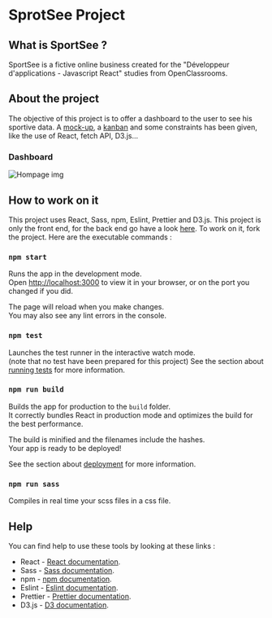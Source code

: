 # SprotSee Project

## What is SportSee ?

SportSee is a fictive online business created for the "Développeur d'applications - Javascript React" studies from OpenClassrooms.

## About the project

The objective of this project is to offer a dashboard to the user to see his sportive data. A [mock-up](https://www.figma.com/design/BMomGVZqLZb811mDMShpLu/UI-design-Sportify-FR?node-id=0-1&t=1dfLM3YkMAdmZkdz-0), a [kanban](https://openclassrooms.notion.site/Tableau-de-bord-SportSee-6686aa4b5f44417881a4884c9af5669e) and some constraints has been given, like the use of React, fetch API, D3.js...

### Dashboard

![Hompage img](public/readme-img/Homepage.png)

## How to work on it

This project uses React, Sass, npm, Eslint, Prettier and D3.js.
This project is only the front end, for the back end go have a look [here](https://github.com/OpenClassrooms-Student-Center/P9-front-end-dashboard).
To work on it, fork the project.
Here are the executable commands :

### `npm start`

Runs the app in the development mode.\
Open [http://localhost:3000](http://localhost:3000) to view it in your browser, or on the port you changed if you did.

The page will reload when you make changes.\
You may also see any lint errors in the console.

### `npm test`

Launches the test runner in the interactive watch mode.\
(note that no test have been prepared for this project)
See the section about [running tests](https://facebook.github.io/create-react-app/docs/running-tests) for more information.

### `npm run build`

Builds the app for production to the `build` folder.\
It correctly bundles React in production mode and optimizes the build for the best performance.

The build is minified and the filenames include the hashes.\
Your app is ready to be deployed!

See the section about [deployment](https://facebook.github.io/create-react-app/docs/deployment) for more information.

### `npm run sass`

Compiles in real time your scss files in a css file.

## Help

You can find help to use these tools by looking at these links :

- React - [React documentation](https://react.dev).
- Sass - [Sass documentation](https://sass-lang.com/documentation/).
- npm - [npm documentation](https://docs.npmjs.com).
- Eslint - [Eslint documentation](https://eslint.org/docs/latest/).
- Prettier - [Prettier documentation](https://prettier.io/docs/en/).
- D3.js - [D3 documentation](https://d3js.org/getting-started).
